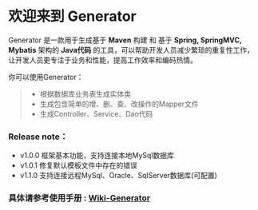 
# 欢迎来到 Generator

Generator 是一款用于生成基于 **Maven** 构建 和 基于 **Spring, SpringMVC, Mybatis** 架构的 **Java代码** 的工具，可以帮助开发人员减少繁琐的重复性工作，让开发人员更专注于业务和性能，提高工作效率和编码热情。  

你可以使用Generator：
> * 根据数据库业务表生成实体类
> * 生成包含简单的增、删、查、改操作的Mapper文件
> * 生成Controller、Service、Dao代码

### Release note：
* v1.0.0 框架基本功能，支持连接本地MySql数据库
* v1.0.1 修复默认模板文件中存在的错误
* v1.1.0 支持连接远程MySql、Oracle、SqlServer数据库(可配置)

### 具体请参考使用手册 : [Wiki-Generator](https://github.com/GreedyStar/generator/wiki)
